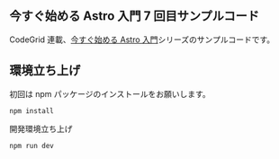 ## 今すぐ始める Astro 入門 7 回目サンプルコード

CodeGrid 連載、[今すぐ始める Astro 入門](https://www.codegrid.net/series/2022-astro)シリーズのサンプルコードです。

## 環境立ち上げ

初回は npm パッケージのインストールをお願いします。

```shell
npm install
```

開発環境立ち上げ

```
npm run dev
```
